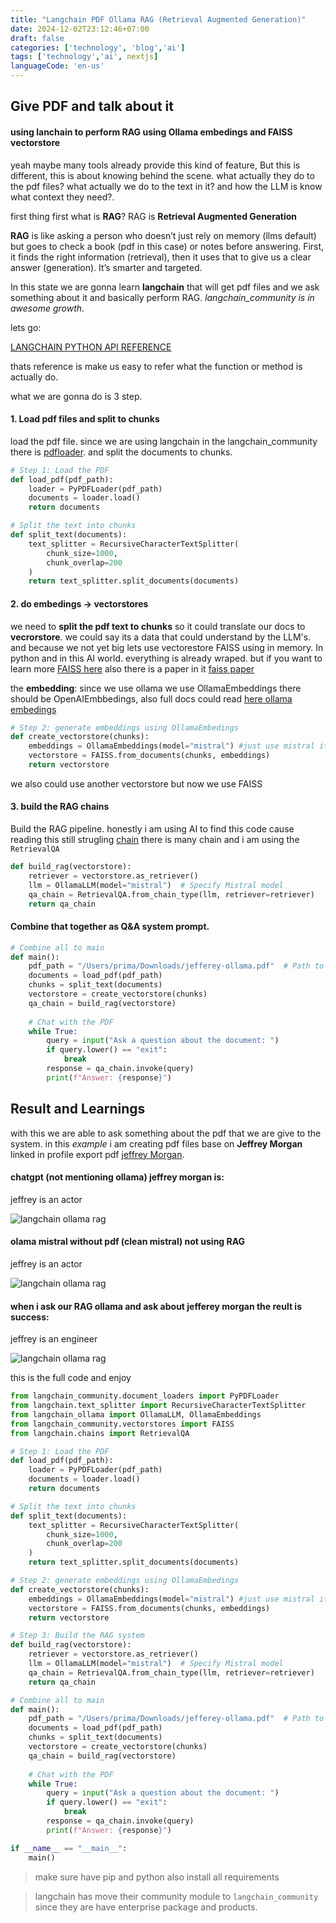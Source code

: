 ```yaml
---
title: "Langchain PDF Ollama RAG (Retrieval Augmented Generation)"
date: 2024-12-02T23:12:46+07:00
draft: false
categories: ['technology', 'blog','ai']
tags: ['technology','ai', nextjs]
languageCode: 'en-us'
---
```


## Give PDF and talk about it

#### using lanchain to perform RAG using Ollama embedings and FAISS vectorstore

yeah maybe many tools already provide this kind of feature, But this is different, this is about knowing behind the scene. what actually they do to the pdf files? what actually we do to the text in it? and how the LLM is know what context they need?.

first thing first what is **RAG**? RAG is **Retrieval Augmented Generation** 

**RAG** is like asking a person who doesn’t just rely on memory (llms default) but goes to check a book (pdf in this case) or notes before answering. First, it finds the right information (retrieval), then it uses that to give us a clear answer (generation). It’s smarter and targeted.

In this state we are gonna learn **langchain** that will get pdf files and we ask something about it and basically perform RAG. *langchain_community is in awesome growth*.

lets go:

[LANGCHAIN PYTHON API REFERENCE](https://api.python.langchain.com/en/latest/langchain_api_reference.html)

thats reference is make us easy to refer what the function or method is actually do.

what we are gonna do is 3 step.

#### 1. Load pdf files and split to chunks

load the pdf file. since we are using langchain in the langchain_community there is [pdfloader](https://python.langchain.com/docs/integrations/document_loaders/pypdfloader/). and split the documents to chunks.

```python
# Step 1: Load the PDF
def load_pdf(pdf_path):
    loader = PyPDFLoader(pdf_path)
    documents = loader.load()
    return documents

# Split the text into chunks
def split_text(documents):
    text_splitter = RecursiveCharacterTextSplitter(
        chunk_size=1000,
        chunk_overlap=200
    )
    return text_splitter.split_documents(documents)
```

#### 2. do embedings -> vectorstores

we need to **split the pdf text to chunks** so it could translate our docs to **vecrorstore**. we could say its a data that could understand by the LLM's. and because we not yet big lets use vectorestore FAISS using in memory. In python and in this AI world. everything is already wraped. but if you want to learn more [FAISS here](https://api.python.langchain.com/en/latest/vectorstores/langchain_community.vectorstores.faiss.FAISS.html#langchain_community.vectorstores.faiss.FAISS) also there is a paper in it [faiss paper](https://arxiv.org/pdf/2401.08281)

the **embedding**: since we use ollama we use OllamaEmbeddings there should be OpenAIEmbbedings, also
full docs could read [here ollama embedings](https://python.langchain.com/v0.2/api_reference/ollama/embeddings/langchain_ollama.embeddings.OllamaEmbeddings.html#langchain_ollama.embeddings.OllamaEmbeddings)

```python
# Step 2: generate embeddings using OllamaEmbedings
def create_vectorstore(chunks):
    embeddings = OllamaEmbeddings(model="mistral") #just use mistral its run on local btw
    vectorstore = FAISS.from_documents(chunks, embeddings)
    return vectorstore

```

we also could use another vectorstore but now we use FAISS

#### 3. build the RAG chains

Build the RAG pipeline. honestly i am using AI to find this code cause reading this still strugling [chain](https://python.langchain.com/v0.1/docs/modules/chains/) there is many chain and i am using the `RetrievalQA`

```python
def build_rag(vectorstore):
    retriever = vectorstore.as_retriever()
    llm = OllamaLLM(model="mistral")  # Specify Mistral model
    qa_chain = RetrievalQA.from_chain_type(llm, retriever=retriever)
    return qa_chain
```

#### Combine that together as Q&A system prompt.

```python
# Combine all to main
def main():
    pdf_path = "/Users/prima/Downloads/jefferey-ollama.pdf"  # Path to your PDF file
    documents = load_pdf(pdf_path)
    chunks = split_text(documents)
    vectorstore = create_vectorstore(chunks)
    qa_chain = build_rag(vectorstore)
    
    # Chat with the PDF
    while True:
        query = input("Ask a question about the document: ")
        if query.lower() == "exit":
            break
        response = qa_chain.invoke(query)
        print(f"Answer: {response}")

```

## Result and Learnings

with this we are able to ask something about the pdf that we are give to the system. in this *example* i am creating pdf files base on **Jeffrey Morgan** linked in profile export pdf [jeffrey Morgan](https://www.linkedin.com/in/jmorganca/?originalSubdomain=ca).

#### chatgpt (not mentioning ollama) jeffrey morgan is: 

jeffrey is an actor


![langchain ollama rag](/img/langchain-rag-ollama-1.png)


#### olama mistral without pdf (clean mistral) not using RAG

jeffrey is an actor


![langchain ollama rag](/img/langchain-rag-ollama-4.png)


#### when i ask our RAG ollama and ask about jefferey morgan the reult is success:

jeffrey is an engineer


![langchain ollama rag](/img/langchain-rag-ollama-3.png)


this is the full code and enjoy


```python
from langchain_community.document_loaders import PyPDFLoader
from langchain.text_splitter import RecursiveCharacterTextSplitter
from langchain_ollama import OllamaLLM, OllamaEmbeddings
from langchain_community.vectorstores import FAISS
from langchain.chains import RetrievalQA

# Step 1: Load the PDF
def load_pdf(pdf_path):
    loader = PyPDFLoader(pdf_path)
    documents = loader.load()
    return documents

# Split the text into chunks
def split_text(documents):
    text_splitter = RecursiveCharacterTextSplitter(
        chunk_size=1000,
        chunk_overlap=200
    )
    return text_splitter.split_documents(documents)

# Step 2: generate embeddings using OllamaEmbedings
def create_vectorstore(chunks):
    embeddings = OllamaEmbeddings(model="mistral") #just use mistral its run on local btw
    vectorstore = FAISS.from_documents(chunks, embeddings)
    return vectorstore

# Step 3: Build the RAG system
def build_rag(vectorstore):
    retriever = vectorstore.as_retriever()
    llm = OllamaLLM(model="mistral")  # Specify Mistral model
    qa_chain = RetrievalQA.from_chain_type(llm, retriever=retriever)
    return qa_chain

# Combine all to main
def main():
    pdf_path = "/Users/prima/Downloads/jefferey-ollama.pdf"  # Path to your PDF file
    documents = load_pdf(pdf_path)
    chunks = split_text(documents)
    vectorstore = create_vectorstore(chunks)
    qa_chain = build_rag(vectorstore)
    
    # Chat with the PDF
    while True:
        query = input("Ask a question about the document: ")
        if query.lower() == "exit":
            break
        response = qa_chain.invoke(query)
        print(f"Answer: {response}")

if __name__ == "__main__":
    main()

```

> make sure have pip and python also install all requirements

> langchain has move their community module to `langchain_community` since they are have enterprise package and products.